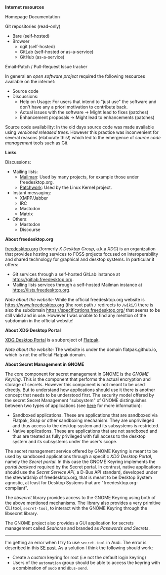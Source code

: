 
**Internet resources**

Homepage
Documentation

Git repositories (read-only)

- Bare (self-hosted)
- Browser
	- cgit (self-hosted)
	- GitLab (self-hosted or as-a-service)
	- GitHub (as-a-service)

Email-Patch / Pull-Request
Issue tracker

In general an _open software project_ required the following resources available on the internet:
- Source code
- Discussions:
	- Help on Usage: For users that intend to "just use" the software and don't have any a priori motivation to contribute back.
	- Actual issues with the software -> Might lead to fixes (patches)
	- Enhancement proposals -> Might lead to enhancements (patches)

Source code availability: In the old days source code was made available using _versioned released trees_. However this practice was inconvenient for several reasons (elaborate this!) which led to the emergence of _source code management_ tools such as Git.

**Links**

Discussions:
- Mailing lists:
	- [Mailman](https://www.gnu.org/software/mailman/index.html): Used by many projects, for example those under freedesktop.org.
	- [Patchwork](http://jk.ozlabs.org/projects/patchwork/): Used by the Linux Kernel project.
- Instant messaging:
	- XMPP/Jabber
	- IRC
	- Mastodon
	- Matrix
- Others:
	- Mastodon
	- Discourse


**About freedesktop.org**

[freedesktop.org](https://www.freedesktop.org) (formerly _X Desktop Group_, a.k.a _XDG_) is an organization that provides hosting services to FOSS projects focused on interoperability and shared technology for graphical and desktop systems. In particular it offers:

- Git services through a self-hosted GitLab instance at https://gitlab.freedesktop.org.
- Mailing lists services through a self-hosted Mailman instance at https://lists.freedesktop.org.

_Note about the website:_ While the official freedesktop.org website is https://www.freedesktop.org (the root path `/` redirects to `/wiki/`) there is also the subdomain https://specifications.freedesktop.org/ that seems to be still valid and in use. However I was unable to find any mention of the subdomain in the official website!

**About XDG Desktop Portal**

[XDG Desktop Portal](https://flatpak.github.io/xdg-desktop-portal/) is a subproject of [Flatpak](https://flatpak.org/).

_Note about the website:_ The website is under the domain flatpak.github.io, which is not the official Flatpak domain.

**About Secret Management in GNOME**

The core component for secret management in GNOME is the _GNOME Keyring_. This is the component that performs the actual encryption and storage of secrets. However this component is not meant to be used directly. But to understand how applications should use it there is another concept that needs to be understood first. The security model offered by the secret Secret Management "subsystem" of GNOME distinguishes between two types of applications (see [here](https://gitlab.gnome.org/GNOME/gnome-keyring/-/issues/5#note_1876550) for more information):

- Sandboxed applications. These are applications that are sandboxed via Flatpak, Snap or other sandboxing mechanism. They are unprivileged and thus access to the desktop system and its subsystems is restricted.
- Native applications. These are applications that are not sandboxed and thus are treated as fully privileged with full access to the desktop system and its subsystems under the user's scope.

The secret management service offered by GNOME Keyring is meant to be used by sandboxed applications through a specific _XDG Desktop Portal_, namely the _Secret portal_. In this case the GNOME Keyring implements the _portal backend_ required by the Secret portal. In contrast, native applications should use the _Secret Service API_, a D-Bus API standard, developed under the stewardship of freedesktop.org, that is meant to be Desktop System agnostic, at least for Desktop Systems that are "freedesktop.org-compliant".

The _libsecret_ library provides access to the GNOME Keyring using both of the above mentioned mechanisms. The library also provides a very primitive CLI tool, `secret-tool`, to interact with the GNOME Keyring through the libsecret library.

The GNOME project also provides a GUI application for secrets management called _Seahorse_ and branded as _Passwords and Secrets_.

---

I'm getting an error when I try to use `secret-tool` in Audi. The error is described in this [SE post](https://unix.stackexchange.com/questions/473528/how-do-you-enable-the-secret-tool-command-backed-by-gnome-keyring-libsecret-an). As a solution I think the following should work:

- Create a _custom_ keyring for root (i.e not the default login keyring)
- Users of the `automation` group should be able to access the keyring with a combination of `sudo` and `dbus-send`.